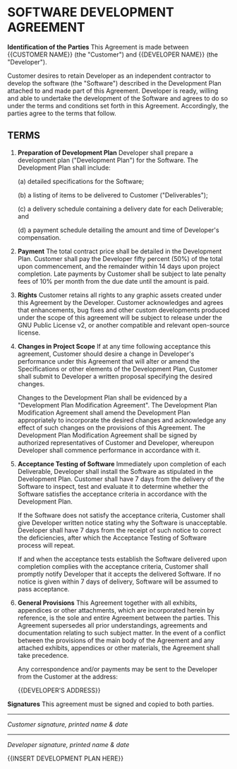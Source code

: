 # SOFTWARE DEVELOPMENT AGREEMENT

**Identification of the Parties** This Agreement is made between {{CUSTOMER NAME}} (the "Customer") and {{DEVELOPER NAME}} (the "Developer").

Customer desires to retain Developer as an independent contractor to develop the software (the "Software") described in the Development Plan attached to and made part of this Agreement. Developer is ready, willing and able to undertake the development of the Software and agrees to do so under the terms and conditions set forth in this Agreement. Accordingly, the parties agree to the terms that follow. 

## TERMS

1. **Preparation of Development Plan** Developer shall prepare a development plan ("Development Plan") for the Software. The Development Plan shall include:

   (a) detailed specifications for the Software;

   (b) a listing of items to be delivered to Customer ("Deliverables");

   (c) a delivery schedule containing a delivery date for each Deliverable; and
   
   (d) a payment schedule detailing the amount and time of Developer's compensation.

2. **Payment** The total contract price shall be detailed in the Development Plan. Customer shall pay the Developer fifty percent (50%) of the total upon commencement, and the remainder within 14 days upon project completion. Late payments by Customer shall be subject to late penalty fees of 10% per month from the due date until the amount is paid.

3. **Rights** Customer retains all rights to any graphic assets created under this Agreement by the Developer. Customer acknowledges and agrees that enhancements, bug fixes and other custom developments produced under the scope of this agreement will be subject to release under the GNU Public License v2, or another compatible and relevant open-source license.

4. **Changes in Project Scope** If at any time following acceptance this agreement, Customer should desire a change in Developer's performance under this Agreement that will alter or amend the Specifications or other elements of the Development Plan, Customer shall submit to Developer a written proposal specifying the desired changes.

   Changes to the Development Plan shall be evidenced by a "Development Plan Modification Agreement". The Development Plan Modification Agreement shall amend the Development Plan appropriately to incorporate the desired changes and acknowledge any effect of such changes on the provisions of this Agreement. The Development Plan Modification Agreement shall be signed by authorized representatives of Customer and Developer, whereupon Developer shall commence performance in accordance with it.

5. **Acceptance Testing of Software** Immediately upon completion of each Deliverable, Developer shall install the Software as stipulated in the Development Plan. Customer shall have 7 days from the delivery of the Software to inspect, test and evaluate it to determine whether the Software satisfies the acceptance criteria in accordance with the Development Plan.

   If the Software does not satisfy the acceptance criteria, Customer shall give Developer written notice stating why the Software is unacceptable. Developer shall have 7 days from the receipt of such notice to correct the deficiencies, after which the Acceptance Testing of Software process will repeat.

   If and when the acceptance tests establish the Software delivered upon completion complies with the acceptance criteria, Customer shall promptly notify Developer that it accepts the delivered Software. If no notice is given within 7 days of delivery, Software will be assumed to pass acceptance. 

6. **General Provisions** This Agreement together with all exhibits, appendices or other attachments, which are incorporated herein by reference, is the sole and entire Agreement between the parties. This Agreement supersedes all prior understandings, agreements and documentation relating to such subject matter. In the event of a conflict between the provisions of the main body of the Agreement and any attached exhibits, appendices or other materials, the Agreement shall take precedence.

	Any correspondence and/or payments may be sent to the Developer from the Customer at the address:

	{{DEVELOPER'S ADDRESS}}


**Signatures** This agreement must be signed and copied to both parties.



__________________________________________________________________________
*Customer signature, printed name & date*


__________________________________________________________________________
*Developer signature, printed name & date*



{{INSERT DEVELOPMENT PLAN HERE}}
